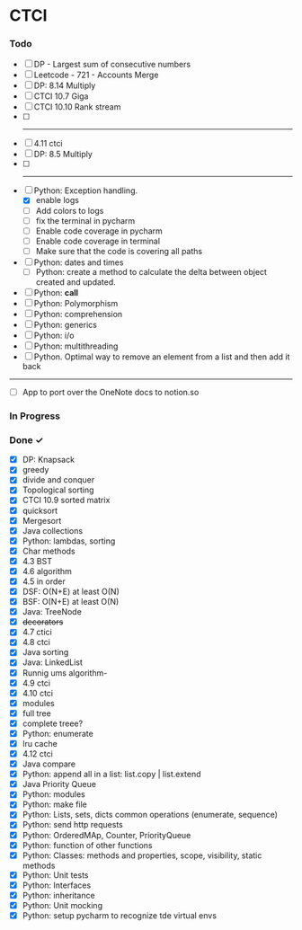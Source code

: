 # CTCI
### Todo
- [ ] DP - Largest sum of consecutive numbers  
- [ ] Leetcode - 721 - Accounts Merge  
- [ ] DP: 8.14 Multiply  
- [ ] CTCI 10.7 Giga  
- [ ] CTCI 10.10 Rank stream
- [ ] --------------------------------  
- [ ] 4.11 ctci  
- [ ] DP: 8.5 Multiply  
- [ ] ***************************************************  
- [ ] Python: Exception handling.
    - [X] enable logs
    - [ ] Add colors to logs
    - [ ] fix the terminal in pycharm
    - [ ] Enable code coverage in pycharm
    - [ ] Enable code coverage in terminal
    - [ ] Make sure that the code is covering all paths
- [ ] Python: dates and times
    - [ ] Python: create a method to calculate the delta between object created and updated.
- [ ] Python: __call__
- [ ] Python: Polymorphism  
- [ ] Python: comprehension
- [ ] Python: generics  
- [ ] Python: i/o  
- [ ] Python: multithreading  
- [ ] Python. Optimal way to remove an element from a list and then add it back
--------------------------------
- [ ] App to port over the OneNote docs to notion.so 

### In Progress


### Done ✓

- [x] DP: Knapsack  
- [x] greedy  
- [x] divide and conquer  
- [x] Topological sorting  
- [x] CTCI 10.9 sorted matrix  
- [x] quicksort  
- [x] Mergesort  
- [x] Java collections  
- [x] Python: lambdas, sorting  
- [x] Char methods  
- [x] 4.3 BST  
- [x] 4.6 algorithm  
- [x] 4.5 in order  
- [x] DSF: O(N+E) at least O(N)  
- [x] BSF: O(N+E) at least O(N)  
- [x] Java: TreeNode  
- [x] ~~decorators~~  
- [x] 4.7 ctici  
- [x] 4.8 ctci  
- [x] Java sorting  
- [x] Java: LinkedList  
- [x] Runnig ums algorithm-  
- [x] 4.9 ctci  
- [x] 4.10 ctci  
- [x] modules  
- [x] full tree  
- [x] complete treee?  
- [x] Python: enumerate  
- [x] lru cache  
- [x] 4.12 ctci  
- [x] Java compare  
- [x] Python: append all in a list: list.copy | list.extend  
- [x] Java Priority Queue  
- [X] Python: modules
- [X] Python: make file
- [X] Python: Lists, sets, dicts common operations (enumerate, sequence)
- [X] Python: send http requests
- [X] Python: OrderedMAp, Counter, PriorityQueue
- [X] Python: function of other functions
- [X] Python: Classes: methods and properties, scope, visibility, static methods
- [X] Python: Unit tests
- [X] Python: Interfaces
- [X] Python: inheritance
- [X] Python: Unit mocking
- [X] Python: setup pycharm to recognize tde virtual envs
